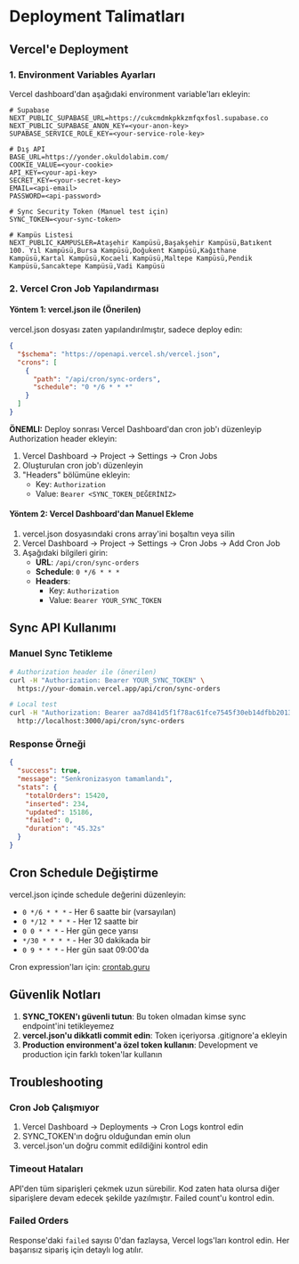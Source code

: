 # Deployment Talimatları

## Vercel'e Deployment

### 1. Environment Variables Ayarları

Vercel dashboard'dan aşağıdaki environment variable'ları ekleyin:

```env
# Supabase
NEXT_PUBLIC_SUPABASE_URL=https://cukcmdmkpkkzmfqxfosl.supabase.co
NEXT_PUBLIC_SUPABASE_ANON_KEY=<your-anon-key>
SUPABASE_SERVICE_ROLE_KEY=<your-service-role-key>

# Dış API
BASE_URL=https://yonder.okuldolabim.com/
COOKIE_VALUE=<your-cookie>
API_KEY=<your-api-key>
SECRET_KEY=<your-secret-key>
EMAIL=<api-email>
PASSWORD=<api-password>

# Sync Security Token (Manuel test için)
SYNC_TOKEN=<your-sync-token>

# Kampüs Listesi
NEXT_PUBLIC_KAMPUSLER=Ataşehir Kampüsü,Başakşehir Kampüsü,Batıkent 100. Yıl Kampüsü,Bursa Kampüsü,Doğukent Kampüsü,Kağıthane Kampüsü,Kartal Kampüsü,Kocaeli Kampüsü,Maltepe Kampüsü,Pendik Kampüsü,Sancaktepe Kampüsü,Vadi Kampüsü
```

### 2. Vercel Cron Job Yapılandırması

#### Yöntem 1: vercel.json ile (Önerilen)

vercel.json dosyası zaten yapılandırılmıştır, sadece deploy edin:

```json
{
  "$schema": "https://openapi.vercel.sh/vercel.json",
  "crons": [
    {
      "path": "/api/cron/sync-orders",
      "schedule": "0 */6 * * *"
    }
  ]
}
```

**ÖNEMLI:** Deploy sonrası Vercel Dashboard'dan cron job'ı düzenleyip Authorization header ekleyin:

1. Vercel Dashboard → Project → Settings → Cron Jobs
2. Oluşturulan cron job'ı düzenleyin
3. "Headers" bölümüne ekleyin:
   - Key: `Authorization`
   - Value: `Bearer <SYNC_TOKEN_DEĞERİNİZ>`

#### Yöntem 2: Vercel Dashboard'dan Manuel Ekleme

1. vercel.json dosyasındaki crons array'ini boşaltın veya silin
2. Vercel Dashboard → Project → Settings → Cron Jobs → Add Cron Job
3. Aşağıdaki bilgileri girin:
   - **URL**: `/api/cron/sync-orders`
   - **Schedule**: `0 */6 * * *`
   - **Headers**:
     - Key: `Authorization`
     - Value: `Bearer YOUR_SYNC_TOKEN`

## Sync API Kullanımı

### Manuel Sync Tetikleme

```bash
# Authorization header ile (önerilen)
curl -H "Authorization: Bearer YOUR_SYNC_TOKEN" \
  https://your-domain.vercel.app/api/cron/sync-orders

# Local test
curl -H "Authorization: Bearer aa7d841d5f1f78ac61fce7545f30eb14dfbb2013163682223f78a3192b75fbbb" \
  http://localhost:3000/api/cron/sync-orders
```

### Response Örneği

```json
{
  "success": true,
  "message": "Senkronizasyon tamamlandı",
  "stats": {
    "totalOrders": 15420,
    "inserted": 234,
    "updated": 15186,
    "failed": 0,
    "duration": "45.32s"
  }
}
```

## Cron Schedule Değiştirme

vercel.json içinde schedule değerini düzenleyin:

- `0 */6 * * *` - Her 6 saatte bir (varsayılan)
- `0 */12 * * *` - Her 12 saatte bir
- `0 0 * * *` - Her gün gece yarısı
- `*/30 * * * *` - Her 30 dakikada bir
- `0 9 * * *` - Her gün saat 09:00'da

Cron expression'ları için: [crontab.guru](https://crontab.guru)

## Güvenlik Notları

1. **SYNC_TOKEN'ı güvenli tutun**: Bu token olmadan kimse sync endpoint'ini tetikleyemez
2. **vercel.json'u dikkatli commit edin**: Token içeriyorsa .gitignore'a ekleyin
3. **Production environment'a özel token kullanın**: Development ve production için farklı token'lar kullanın

## Troubleshooting

### Cron Job Çalışmıyor

1. Vercel Dashboard → Deployments → Cron Logs kontrol edin
2. SYNC_TOKEN'ın doğru olduğundan emin olun
3. vercel.json'un doğru commit edildiğini kontrol edin

### Timeout Hataları

API'den tüm siparişleri çekmek uzun sürebilir. Kod zaten hata olursa diğer siparişlere devam edecek şekilde yazılmıştır. Failed count'u kontrol edin.

### Failed Orders

Response'daki `failed` sayısı 0'dan fazlaysa, Vercel logs'ları kontrol edin. Her başarısız sipariş için detaylı log atılır.
